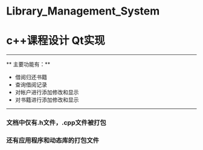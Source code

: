 # Library_Management_System
# c++课程设计 Qt实现
---
** 主要功能有：**
- 借阅归还书籍
- 查询借阅记录
- 对帐户进行添加修改和显示
- 对书籍进行添加修改和显示
---
### 文档中仅有.h文件，.cpp文件被打包
### 还有应用程序和动态库的打包文件
